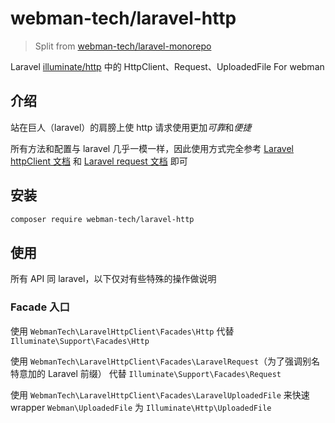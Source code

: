 # webman-tech/laravel-http

> Split from [webman-tech/laravel-monorepo](https://github.com/webman-tech/laravel-monorepo)

Laravel [illuminate/http](https://packagist.org/packages/illuminate/http) 中的 HttpClient、Request、UploadedFile For
webman

## 介绍

站在巨人（laravel）的肩膀上使 http 请求使用更加*可靠*和*便捷*

所有方法和配置与 laravel
几乎一模一样，因此使用方式完全参考 [Laravel httpClient 文档](https://laravel.com/docs/http-client)
和 [Laravel request 文档](https://laravel.com/docs/requests) 即可

## 安装

```bash
composer require webman-tech/laravel-http
```

## 使用

所有 API 同 laravel，以下仅对有些特殊的操作做说明

### Facade 入口

使用 `WebmanTech\LaravelHttpClient\Facades\Http` 代替 `Illuminate\Support\Facades\Http`

使用 `WebmanTech\LaravelHttpClient\Facades\LaravelRequest`（为了强调别名特意加的 Laravel 前缀） 代替
`Illuminate\Support\Facades\Request`

使用 `WebmanTech\LaravelHttpClient\Facades\LaravelUploadedFile` 来快速 wrapper `Webman\UploadedFile` 为
`Illuminate\Http\UploadedFile`
